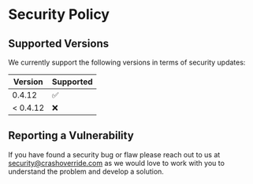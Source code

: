 # Security Policy

## Supported Versions

We currently support the following versions in terms of security updates:

| Version  | Supported          |
| -------- | ------------------ |
| 0.4.12   | :white_check_mark: |
| < 0.4.12 | :x:                |

## Reporting a Vulnerability

If you have found a security bug or flaw please reach out to us at
[security@crashoverride.com](mailto:security@crashoverride.com) as
we would love to work with you to understand the problem and develop
a solution.
